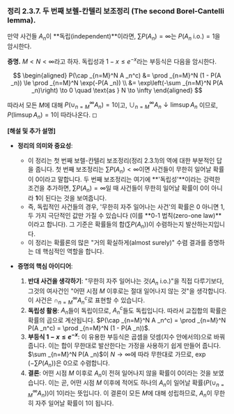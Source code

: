 ### **정리 2.3.7. 두 번째 보렐-칸텔리 보조정리 (The second Borel-Cantelli lemma).**

만약 사건들 $A _n$이 **독립(independent)**이라면, $\sum P(A _n) = \infty$는 $P(A _n \text{ i.o.}) = 1$을 암시한다.

**증명.** $M < N < \infty$라고 하자. 독립성과 $1-x \le e^{-x}$라는 부등식은 다음을 암시한다.

$$ \begin{aligned} P(\cap _{n=M}^N A _n^c) &= \prod _{n=M}^N (1 - P(A _n)) \le \prod _{n=M}^N \exp(-P(A _n)) \\ &= \exp\left(-\sum _{n=M}^N P(A _n)\right) \to 0 \quad \text{as } N \to \infty \end{aligned} $$

따라서 모든 $M$에 대해 $P(\cup _{n=M}^\infty A _n) = 1$이고, $\cup _{n=M}^\infty A _n \downarrow \limsup A _n$ 이므로, $P(\limsup A _n) = 1$이 따라나온다. ◻

**[해설 및 추가 설명]**

*   **정리의 의미와 중요성**:
    *   이 정리는 첫 번째 보렐-칸텔리 보조정리(정리 2.3.1)의 역에 대한 부분적인 답을 줍니다. 첫 번째 보조정리는 $\sum P(A _n) < \infty$이면 사건들이 무한히 일어날 확률이 0이라고 말합니다. 두 번째 보조정리는 여기에 **'독립성'**이라는 강력한 조건을 추가하면, $\sum P(A _n) = \infty$일 때 사건들이 무한히 일어날 확률이 0이 아니라 **1**이 된다는 것을 보여줍니다.
    *   즉, 독립적인 사건들의 경우, '무한히 자주 일어나는 사건'의 확률은 0 아니면 1, 두 가지 극단적인 값만 가질 수 있습니다 (이를 **0-1 법칙(zero-one law)**이라고 합니다). 그 기준은 확률들의 합($\sum P(A _n)$)이 수렴하는지 발산하는지입니다.
    *   이 정리는 확률론의 많은 "거의 확실하게(almost surely)" 수렴 결과를 증명하는 데 핵심적인 역할을 합니다.

*   **증명의 핵심 아이디어**:
    1.  **반대 사건을 생각하기**: "무한히 자주 일어나는 것($A _n \text{ i.o.}$)"을 직접 다루기보다, 그것의 여사건인 "어떤 시점 $M$ 이후로는 절대 일어나지 않는 것"을 생각합니다. 이 사건은 $\cap _{n=M}^\infty A _n^c$로 표현할 수 있습니다.
    2.  **독립성 활용**: $A _n$들이 독립이므로, $A _n^c$들도 독립입니다. 따라서 교집합의 확률은 확률의 곱으로 계산됩니다. $P(\cap _{n=M}^N A _n^c) = \prod _{n=M}^N P(A _n^c) = \prod _{n=M}^N (1 - P(A _n))$.
    3.  **부등식 $1-x \le e^{-x}$**: 이 유용한 부등식은 곱셈을 덧셈(지수 안에서의)으로 바꿔줍니다. 이는 합이 무한대로 발산한다는 가정을 사용하기 쉽게 만들어 줍니다. $\sum _{n=M}^N P(A _n)$이 $N \to \infty$에 따라 무한대로 가므로, $\exp(-\sum P(A _n))$은 0으로 수렴합니다.
    4.  **결론**: 어떤 시점 $M$ 이후로 $A _n$이 전혀 일어나지 않을 확률이 0이라는 것을 보였습니다. 이는 곧, 어떤 시점 $M$ 이후에 적어도 하나의 $A _n$이 일어날 확률($P(\cup _{n=M}^\infty A _n)$)이 1이라는 뜻입니다. 이 결론이 모든 $M$에 대해 성립하므로, $A _n$이 무한히 자주 일어날 확률이 1이 됩니다.
